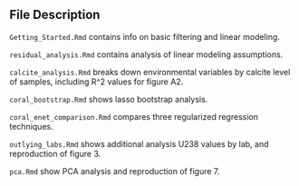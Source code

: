 ## File Description

`Getting_Started.Rmd` contains info on basic filtering and linear modeling.

`residual_analysis.Rmd` contains analysis of linear modeling assumptions.

`calcite_analysis.Rmd` breaks down environmental variables by calcite level of samples, including R^2 values for figure A2.

`coral_bootstrap.Rmd` shows lasso bootstrap analysis.

`coral_enet_comparison.Rmd` compares three regularized regression techniques.

`outlying_labs.Rmd` shows additional analysis U238 values by lab, and reproduction of figure 3.

`pca.Rmd` show PCA analysis and reproduction of figure 7.